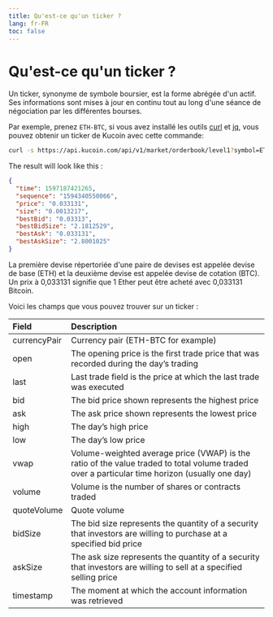```yaml
---
title: Qu'est-ce qu'un ticker ?
lang: fr-FR
toc: false
---
```


# Qu'est-ce qu'un ticker ?
Un ticker, synonyme de symbole boursier, est la forme abrégée d'un actif. Ses informations sont mises à jour en continu
tout au long d'une séance de négociation par les différentes bourses.

Par exemple, prenez `ETH-BTC`, si vous avez installé les outils [curl](https://curl.haxx.se/)
et [jq](https://stedolan.github.io/jq/), vous pouvez obtenir un ticker de Kucoin avec cette commande:

```bash
curl -s https://api.kucoin.com/api/v1/market/orderbook/level1?symbol=ETH-BTC | jq .data
```

The result will look like this :

```json
{
  "time": 1597187421265,
  "sequence": "1594340550066",
  "price": "0.033131",
  "size": "0.0013217",
  "bestBid": "0.03313",
  "bestBidSize": "2.1812529",
  "bestAsk": "0.033131",
  "bestAskSize": "2.8001025"
}
```

La première devise répertoriée d'une paire de devises est appelée devise de base (ETH) et la deuxième devise est appelée
devise de cotation (BTC). Un prix à 0,033131 signifie que 1 Ether peut être acheté avec 0,033131 Bitcoin.

Voici les champs que vous pouvez trouver sur un ticker :

| Field | Description                                                                                                                                      |
| :--- |:-------------------------------------------------------------------------------------------------------------------------------------------------|
| currencyPair | Currency pair (ETH-BTC for example)                                                                                                              |
| open | The opening price is the first trade price that was recorded during the day’s trading                                                            |
| last | Last trade field is the price at which the last trade was executed                                                                               |
| bid | The bid price shown represents the highest price                                                                                                 |
| ask | The ask price shown represents the lowest price                                                                                                  |
| high | The day’s high price                                                                                                                             |
| low | The day’s low price                                                                                                                              |
| vwap | Volume-weighted average price (VWAP) is the ratio of the value traded to total volume traded over a particular time horizon (usually one day) |
| volume | Volume is the number of shares or contracts traded                                                                                               |
| quoteVolume | Quote volume                                                                                                                                     |
| bidSize | The bid size represents the quantity of a security that investors are willing to purchase at a specified bid price                               |
| askSize | The ask size represents the quantity of a security that investors are willing to sell at a specified selling price                               |
| timestamp | The moment at which the account information was retrieved                                                                                        |